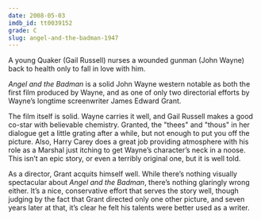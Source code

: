 ```yaml
---
date: 2008-05-03
imdb_id: tt0039152
grade: C
slug: angel-and-the-badman-1947
---
```


A young Quaker (Gail Russell) nurses a wounded gunman (John Wayne) back to health only to fall in love with him.

_Angel and the Badman_ is a solid John Wayne western notable as both the first film produced by Wayne, and as one of only two directorial efforts by Wayne’s longtime screenwriter James Edward Grant.

The film itself is solid. Wayne carries it well, and Gail Russell makes a good co-star with believable chemistry. Granted, the "thees" and "thous" in her dialogue get a little grating after a while, but not enough to put you off the picture. Also, Harry Carey does a great job providing atmosphere with his role as a Marshal just itching to get Wayne’s character’s neck in a noose. This isn’t an epic story, or even a terribly original one, but it is well told.

As a director, Grant acquits himself well. While there’s nothing visually spectacular about _Angel and the Badman_, there’s nothing glaringly wrong either. It’s a nice, conservative effort that serves the story well, though judging by the fact that Grant directed only one other picture, and seven years later at that, it’s clear he felt his talents were better used as a writer.
